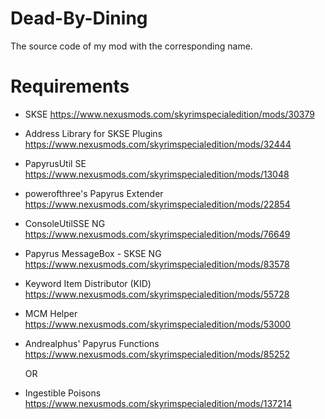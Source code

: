 # Dead-By-Dining
The source code of my mod with the corresponding name.

# Requirements
- SKSE https://www.nexusmods.com/skyrimspecialedition/mods/30379
- Address Library for SKSE Plugins https://www.nexusmods.com/skyrimspecialedition/mods/32444
- PapyrusUtil SE https://www.nexusmods.com/skyrimspecialedition/mods/13048
- powerofthree's Papyrus Extender https://www.nexusmods.com/skyrimspecialedition/mods/22854
- ConsoleUtilSSE NG https://www.nexusmods.com/skyrimspecialedition/mods/76649
- Papyrus MessageBox - SKSE NG https://www.nexusmods.com/skyrimspecialedition/mods/83578
- Keyword Item Distributor (KID) https://www.nexusmods.com/skyrimspecialedition/mods/55728
- MCM Helper https://www.nexusmods.com/skyrimspecialedition/mods/53000

- Andrealphus' Papyrus Functions https://www.nexusmods.com/skyrimspecialedition/mods/85252

  OR

- Ingestible Poisons https://www.nexusmods.com/skyrimspecialedition/mods/137214
